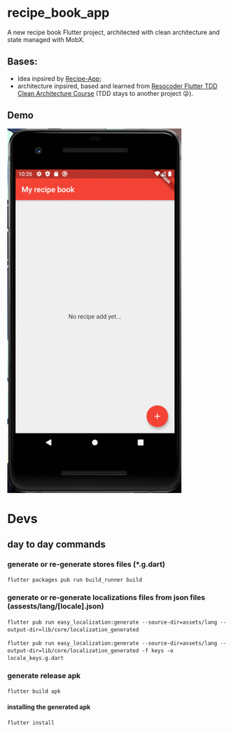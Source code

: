 # recipe_book_app

A new recipe book Flutter project, architected with clean architecture and state managed with MobX.

## Bases:

- Idea inpsired by [Recipe-App](https://github.com/florinpop17/app-ideas/blob/master/Projects/1-Beginner/Recipe-App.md);
- architecture inpsired, based and learned from [Resocoder Flutter TDD Clean Architecture Course](https://github.com/ResoCoder/flutter-tdd-clean-architecture-course) (TDD stays to another project 😜).

## Demo
![demo](assets/6_demo.gif)

# Devs

## day to day commands

### generate or re-generate stores files (\*.g.dart)

`flutter packages pub run build_runner build`

### generate or re-generate localizations files from json files (assests/lang/[locale].json)

`flutter pub run easy_localization:generate --source-dir=assets/lang --output-dir=lib/core/localization_generated`

`flutter pub run easy_localization:generate --source-dir=assets/lang --output-dir=lib/core/localization_generated -f keys -o locale_keys.g.dart`

### generate release apk

`flutter build apk`

#### installing the generated apk

`flutter install`
